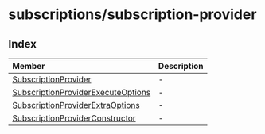 # subscriptions/subscription-provider

## Index

| Member | Description |
| :------ | :------ |
| [SubscriptionProvider](classes/SubscriptionProvider.md) | - |
| [SubscriptionProviderExecuteOptions](interfaces/SubscriptionProviderExecuteOptions.md) | - |
| [SubscriptionProviderExtraOptions](interfaces/SubscriptionProviderExtraOptions.md) | - |
| [SubscriptionProviderConstructor](type-aliases/SubscriptionProviderConstructor.md) | - |
